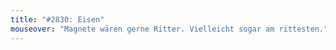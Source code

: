 ```yaml
---
title: "#2830: Eisen"
mouseover: "Magnete wären gerne Ritter. Vielleicht sogar am rittesten."
---
```


